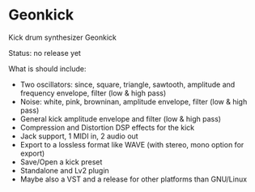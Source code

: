# Geonkick

Kick drum synthesizer Geonkick

Status: no release yet

What is should include:

* Two oscillators: since, square, triangle, sawtooth, amplitude and frequency envelope, filter (low & high pass)
* Noise: white, pink, browninan, amplitude envelope, filter (low & high pass)
* General kick amplitude envelope and filter (low & high pass)
* Compression and Distortion DSP effects for the kick
* Jack support, 1 MIDI in, 2 audio out
* Export to a lossless format like WAVE (with stereo, mono option for export)
* Save/Open a kick preset
* Standalone and Lv2 plugin
* Maybe also a VST and a release for other platforms than GNU/Linux
